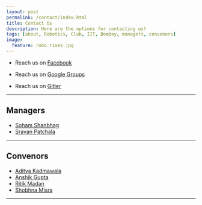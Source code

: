 ```yaml
---
layout: post
permalink: /contact/index.html
title: Contact Us
description: Here are the options for contacting us!
tags: [about, Robotics, Club, IIT, Bombay, managers, convenors]
image:
  feature: robo_rises.jpg
---
```


* Reach us on [Facebook]( https://www.facebook.com/roboticsclubpage )

* Reach us on [Google Groups]( https://groups.google.com/forum/#!forum/robotics-iitb )

* Reach us on [Gitter]( https://gitter.im/robo-club-iitb/Robotics-Club-IIT-B ) 

- - - -

## Managers

* [Soham Shanbhag]( https://www.facebook.com/soham.shanbhag ) 
* [Sravan Patchala]( https://www.facebook.com/sravan.patchala )
	 
- - - -

## Convenors

* [Aditya Kadmawala]( https://www.facebook.com/aditya.kadmawala )
* [Anshik Gupta]( https://www.facebook.com/anshik.gupta.3 )
* [Ritik Madan]( https://www.facebook.com/ritik.madan )
* [Shobhna Misra]( https://www.facebook.com/shobhna.misra.5 )

----
